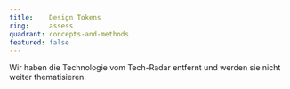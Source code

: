 ```yaml
---
title:    Design Tokens
ring:     assess  
quadrant: concepts-and-methods
featured: false
---
```


Wir haben die Technologie vom Tech-Radar entfernt und werden sie nicht weiter thematisieren.

